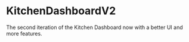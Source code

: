# KitchenDashboardV2
The second iteration of the Kitchen Dashboard now with a better UI and more features.

